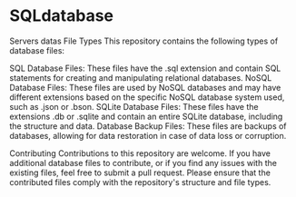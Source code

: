 # SQLdatabase
Servers datas
File Types
This repository contains the following types of database files:

SQL Database Files: These files have the .sql extension and contain SQL statements for creating and manipulating relational databases.
NoSQL Database Files: These files are used by NoSQL databases and may have different extensions based on the specific NoSQL database system used, such as .json or .bson.
SQLite Database Files: These files have the extensions .db or .sqlite and contain an entire SQLite database, including the structure and data.
Database Backup Files: These files are backups of databases, allowing for data restoration in case of data loss or corruption.

Contributing
Contributions to this repository are welcome. If you have additional database files to contribute, or if you find any issues with the existing files, feel free to submit a pull request. Please ensure that the contributed files comply with the repository's structure and file types.

